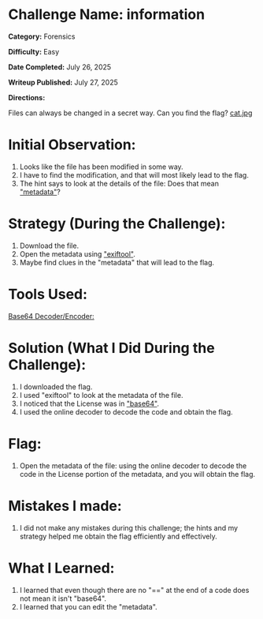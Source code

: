 # Challenge Name: information

**Category:** Forensics

**Difficulty:** Easy

**Date Completed:** July 26, 2025

**Writeup Published:** July 27, 2025

**Directions:** 

Files can always be changed in a secret way. Can you find the flag? [cat.jpg](https://mercury.picoctf.net/static/a614a27d4cb251d04c7d2f3f3f76a965/cat.jpg)

 # Initial Observation: 

 1. Looks like the file has been modified in some way.
 2. I have to find the modification, and that will most likely lead to the flag.
 3. The hint says to look at the details of the file: Does that mean ["metadata"](https://www.opendatasoft.com/en/blog/what-is-metadata-and-why-is-it-important-data/)?

 # Strategy (During the Challenge):
1. Download the file.
2. Open the metadata using ["exiftool"](https://techarry.com/using-exiftool-in-kali-linux-for-metadata-extraction/).
3. Maybe find clues in the "metadata" that will lead to the flag.
   
 # Tools Used:

 [Base64 Decoder/Encoder:](https://www.base64decode.org/)

# Solution (What I Did During the Challenge):
1. I downloaded the flag.
2. I used "exiftool" to look at the metadata of the file.
3. I noticed that the License was in ["base64"](https://builtin.com/software-engineering-perspectives/base64-encoding).
4. I used the online decoder to decode the code and obtain the flag.

# Flag: 

1. Open the metadata of the file: using the online decoder to decode the code in the License portion of the metadata, and you will obtain the flag.

# Mistakes I made:

1. I did not make any mistakes during this challenge; the hints and my strategy helped me obtain the flag efficiently and effectively.

# What I Learned:
1. I learned that even though there are no "==" at the end of a code does not mean it isn't "base64".
2. I learned that you can edit the "metadata".
